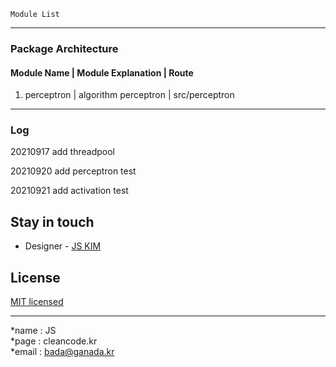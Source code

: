 ```
Module List
```
---
### Package Architecture
#### Module Name | Module Explanation | Route
1. perceptron | algorithm perceptron | src/perceptron

---
### Log
20210917 add threadpool

20210920 add perceptron test

20210921 add activation test

## Stay in touch

- Designer - [JS KIM](https://cleancode.kr)

## License

[MIT licensed](LICENSE)

---
*name : JS  
*page : cleancode.kr    
*email : bada@ganada.kr